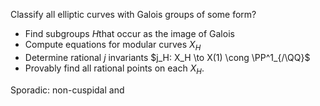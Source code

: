 Classify all elliptic curves with Galois groups of some form?

- Find subgroups $H$that occur as the image of Galois
- Compute equations for modular curves $X_H$
- Determine rational $j$ invariants  $j_H: X_H \to X(1) \cong \PP^1_{/\QQ}$
- Provably find all rational points on each $X_H$.

Sporadic: non-cuspidal and 